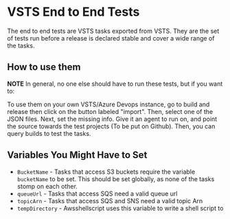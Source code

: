 # VSTS End to End Tests

The end to end tests are VSTS tasks exported from VSTS. They are the set of tests run before a release is declared stable and cover a wide range of the tasks.

## How to use them

**NOTE** In general, no one else should have to run these tests, but if you want to:

To use them on your own VSTS/Azure Devops instance, go to build and release then click on the button labeled "import". Then, select one of the JSON files. Next, set the missing info. Give it an agent to run on, and point the source towards the test projects (To be put on Github). Then, you can query builds to test the tasks.

## Variables You Might Have to Set

-   `BucketName` - Tasks that access S3 buckets require the variable `bucketName` to be set. This should be set globally, as none of the tasks stomp on each other.
-   `queueUrl` - Tasks that access SQS need a valid queue url
-   `topicArn` - Tasks that access SQS and SNS need a valid topic Arn
-   `tempDirectory` - Awsshellscript uses this variable to write a shell script to
